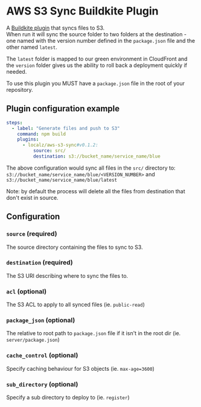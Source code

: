 # AWS S3 Sync Buildkite Plugin

A [Buildkite plugin] that syncs files to S3.   
When run it will sync the source folder to two folders at the destination - one named with the version number defined in the `package.json` file and the other named `latest`.

The `latest` folder is mapped to our green environment in CloudFront and the `version` folder gives us the ability to roll back a deployment quickly if needed.

To use this plugin you MUST have a `package.json` file in the root of your repository.

## Plugin configuration example

```yml
steps:
  - label: "Generate files and push to S3"
    command: npm build
    plugins:
      - localz/aws-s3-sync#v0.1.2:
          source: src/
          destination: s3://bucket_name/service_name/blue
```

The above configuration would sync all files in the `src/` directory to:
`s3://bucket_name/service_name/blue/<VERSION_NUMBER>` and `s3://bucket_name/service_name/blue/latest`

Note: by default the process will delete all the files from destination that don't exist in source.

## Configuration

### `source` (required)
The source directory containing the files to sync to S3.

### `destination` (required)
The S3 URI describing where to sync the files to.

### `acl` (optional)
The S3 ACL to apply to all synced files (ie. `public-read`)

### `package_json` (optional)
The relative to root path to `package.json` file if it isn't in the root dir (ie. `server/package.json`)

### `cache_control` (optional)
Specify caching behaviour for S3 objects (ie. `max-age=3600`)

### `sub_directory` (optional)
Specify a sub directory to deploy to (ie. `register`)

[Buildkite plugin]: https://buildkite.com/docs/agent/v3/plugins

